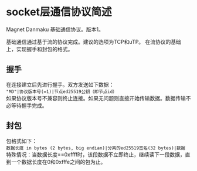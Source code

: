 socket层通信协议简述
===
Magnet Danmaku 基础通信协议。版本1。

基础通信通过基于流的协议完成。建议的选项为TCP和uTP。
在流协议的基础上，实现握手和封包的格式。

握手
---
在连接建立后先进行握手。双方发送如下数据：  
`"MD"|协议版本号(=1)|节点ed25519公钥（即节点id）`  
如果协议版本号不兼容则终止连接。如果无问题则直接开始传输数据。数据传输不必等待握手完成。

封包
---
包格式如下：  
`数据长度 in bytes (2 bytes, big endian)|分离的ed25519签名(32 bytes)|数据`  
特殊情况：当数据长度==0xffff时，该段数据不立即终止，继续读下一段数据，直到一个数据长度在0和0xfffe之间的包为止。
